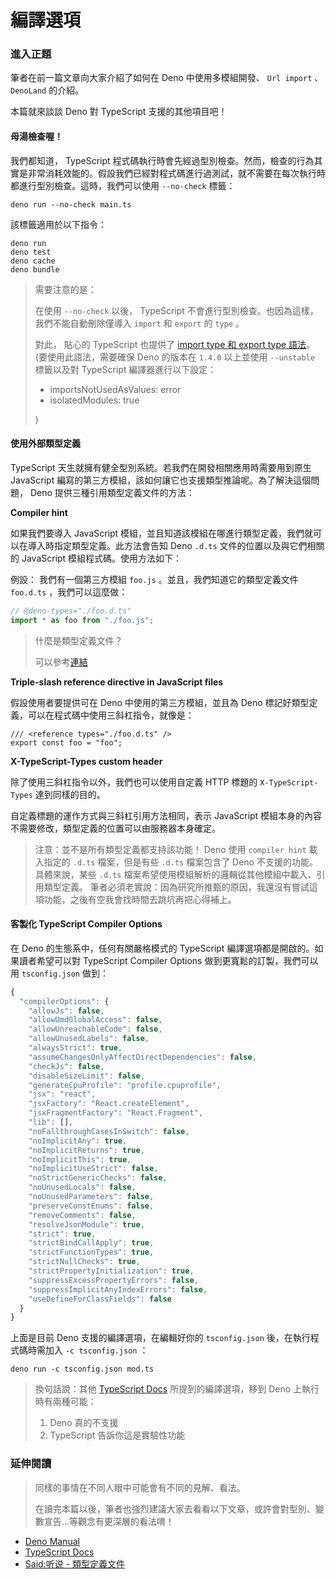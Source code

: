# 編譯選項

### 進入正題

筆者在前一篇文章向大家介紹了如何在 Deno 中使用多模組開發、 `Url import` 、 `DenoLand` 的介紹。

本篇就來談談 Deno 對 TypeScript 支援的其他項目吧！

#### 母湯檢查喔！

我們都知道， TypeScript 程式碼執行時會先經過型別檢查。然而，檢查的行為其實是非常消耗效能的。假設我們已經對程式碼進行過測試，就不需要在每次執行時都進行型別檢查。這時，我們可以使用 `--no-check` 標籤：

```text
deno run --no-check main.ts
```

該標籤適用於以下指令：

```text
deno run
deno test
deno cache
deno bundle
```

> 需要注意的是：
>
> 在使用 `--no-check` 以後， TypeScript 不會進行型別檢查。也因為這樣，我們不能自動刪除僅導入 `import` 和 `export` 的 `type` 。
>
> 對此， 貼心的 TypeScript 也提供了 [import type 和 export type 語法](https://www.typescriptlang.org/docs/handbook/release-notes/typescript-3-8.html#type-only-imports-and-exports)。\(要使用此語法，需要確保 Deno 的版本在 `1.4.0` 以上並使用 `--unstable` 標籤以及對 TypeScript 編譯器進行以下設定：
>
> * importsNotUsedAsValues: error
> * isolatedModules: true
>
> \)

#### 使用外部類型定義

TypeScript 天生就擁有健全型別系統。若我們在開發相關應用時需要用到原生 JavaScript 編寫的第三方模組，該如何讓它也支援類型推論呢。為了解決這個問題， Deno 提供三種引用類型定義文件的方法：

**Compiler hint**

如果我們要導入 JavaScript 模組，並且知道該模組在哪進行類型定義，我們就可以在導入時指定類型定義。此方法會告知 Deno `.d.ts` 文件的位置以及與它們相關的 JavaScript 模組程式碼。使用方法如下：

例設： 我們有一個第三方模組 `foo.js` 。並且，我們知道它的類型定義文件 `foo.d.ts` ，我們可以這麼做：

```typescript
// @deno-types="./foo.d.ts"
import * as foo from "./foo.js";
```

> 什麼是類型定義文件？
>
> 可以參考[連結](https://tasaid.com/blog/20171102225101.html)

**Triple-slash reference directive in JavaScript files**

假設使用者要提供可在 Deno 中使用的第三方模組，並且為 Deno 標記好類型定義，可以在程式碼中使用三斜杠指令，就像是：

```text
/// <reference types="./foo.d.ts" />
export const foo = "foo";
```

**X-TypeScript-Types custom header**

除了使用三斜杠指令以外，我們也可以使用自定義 HTTP 標題的 `X-TypeScript-Types` 達到同樣的目的。

自定義標題的運作方式與三斜杠引用方法相同，表示 JavaScript 模組本身的內容不需要修改，類型定義的位置可以由服務器本身確定。

> 注意：並不是所有類型定義都支持該功能！ Deno 使用 `compiler hint` 載入指定的 `.d.ts` 檔案，但是有些 `.d.ts` 檔案包含了 Deno 不支援的功能。具體來說，某些 `.d.ts` 檔案希望使用模組解析的邏輯從其他模組中載入、引用類型定義。 筆者必須老實說：因為研究所推甄的原因，我還沒有嘗試這項功能，之後有空我會找時間去跳坑再把心得補上。

#### 客製化 TypeScript Compiler Options

在 Deno 的生態系中，任何有關嚴格模式的 TypeScript 編譯選項都是開啟的。如果讀者希望可以對 TypeScript Compiler Options 做到更寬鬆的訂製，我們可以用 `tsconfig.json` 做到：

```javascript
{
  "compilerOptions": {
    "allowJs": false,
    "allowUmdGlobalAccess": false,
    "allowUnreachableCode": false,
    "allowUnusedLabels": false,
    "alwaysStrict": true,
    "assumeChangesOnlyAffectDirectDependencies": false,
    "checkJs": false,
    "disableSizeLimit": false,
    "generateCpuProfile": "profile.cpuprofile",
    "jsx": "react",
    "jsxFactory": "React.createElement",
    "jsxFragmentFactory": "React.Fragment",
    "lib": [],
    "noFallthroughCasesInSwitch": false,
    "noImplicitAny": true,
    "noImplicitReturns": true,
    "noImplicitThis": true,
    "noImplicitUseStrict": false,
    "noStrictGenericChecks": false,
    "noUnusedLocals": false,
    "noUnusedParameters": false,
    "preserveConstEnums": false,
    "removeComments": false,
    "resolveJsonModule": true,
    "strict": true,
    "strictBindCallApply": true,
    "strictFunctionTypes": true,
    "strictNullChecks": true,
    "strictPropertyInitialization": true,
    "suppressExcessPropertyErrors": false,
    "suppressImplicitAnyIndexErrors": false,
    "useDefineForClassFields": false
  }
}
```

上面是目前 Deno 支援的編譯選項，在編輯好你的 `tsconfig.json` 後，在執行程式碼時需加入 `-c tsconfig.json` ：

```text
deno run -c tsconfig.json mod.ts
```

> 換句話說：其他 [TypeScript Docs](https://www.typescriptlang.org/docs/handbook/compiler-options.html) 所提到的編譯選項，移到 Deno 上執行時有兩種可能：
>
> 1. Deno 真的不支援
> 2. TypeScript 告訴你這是實驗性功能

### 延伸閱讀

> 同樣的事情在不同人眼中可能會有不同的見解、看法。
>
> 在讀完本篇以後，筆者也強烈建議大家去看看以下文章，或許會對型別、變數宣告...等觀念有更深層的看法唷！

* [Deno Manual](https://deno.land/manual@v1.4.4/getting_started/typescript)
* [TypeScript Docs](https://www.typescriptlang.org/docs/handbook/compiler-options.html)
* [Said:听说 - 類型定義文件](https://tasaid.com/blog/20171102225101.html)

